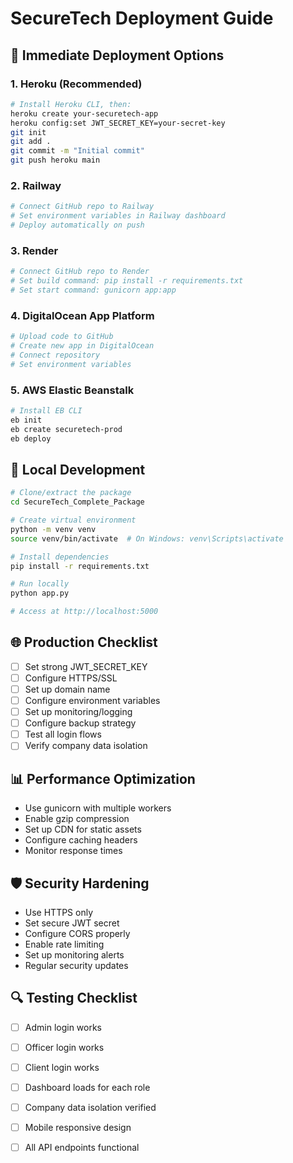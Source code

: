 # SecureTech Deployment Guide

## 🎯 Immediate Deployment Options

### 1. Heroku (Recommended)
```bash
# Install Heroku CLI, then:
heroku create your-securetech-app
heroku config:set JWT_SECRET_KEY=your-secret-key
git init
git add .
git commit -m "Initial commit"
git push heroku main
```

### 2. Railway
```bash
# Connect GitHub repo to Railway
# Set environment variables in Railway dashboard
# Deploy automatically on push
```

### 3. Render
```bash
# Connect GitHub repo to Render
# Set build command: pip install -r requirements.txt
# Set start command: gunicorn app:app
```

### 4. DigitalOcean App Platform
```bash
# Upload code to GitHub
# Create new app in DigitalOcean
# Connect repository
# Set environment variables
```

### 5. AWS Elastic Beanstalk
```bash
# Install EB CLI
eb init
eb create securetech-prod
eb deploy
```

## 🔧 Local Development

```bash
# Clone/extract the package
cd SecureTech_Complete_Package

# Create virtual environment
python -m venv venv
source venv/bin/activate  # On Windows: venv\Scripts\activate

# Install dependencies
pip install -r requirements.txt

# Run locally
python app.py

# Access at http://localhost:5000
```

## 🌐 Production Checklist

- [ ] Set strong JWT_SECRET_KEY
- [ ] Configure HTTPS/SSL
- [ ] Set up domain name
- [ ] Configure environment variables
- [ ] Set up monitoring/logging
- [ ] Configure backup strategy
- [ ] Test all login flows
- [ ] Verify company data isolation

## 📊 Performance Optimization

- Use gunicorn with multiple workers
- Enable gzip compression
- Set up CDN for static assets
- Configure caching headers
- Monitor response times

## 🛡️ Security Hardening

- Use HTTPS only
- Set secure JWT secret
- Configure CORS properly
- Enable rate limiting
- Set up monitoring alerts
- Regular security updates

## 🔍 Testing Checklist

- [ ] Admin login works
- [ ] Officer login works  
- [ ] Client login works
- [ ] Dashboard loads for each role
- [ ] Company data isolation verified
- [ ] Mobile responsive design
- [ ] All API endpoints functional

